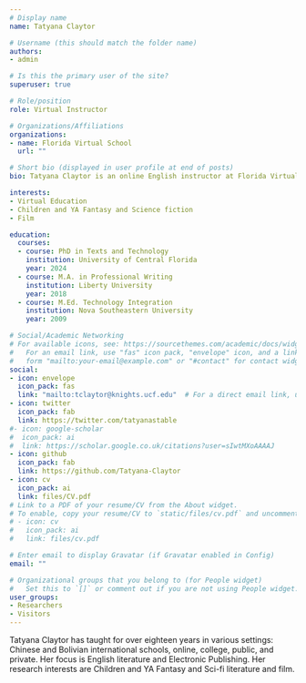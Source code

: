 ```yaml
---
# Display name
name: Tatyana Claytor

# Username (this should match the folder name)
authors:
- admin

# Is this the primary user of the site?
superuser: true

# Role/position
role: Virtual Instructor

# Organizations/Affiliations
organizations:
- name: Florida Virtual School
  url: ""

# Short bio (displayed in user profile at end of posts)
bio: Tatyana Claytor is an online English instructor at Florida Virtual School. Her research interests include virtual education, Children and YA Fantasy and Science fiction, and film.

interests:
- Virtual Education
- Children and YA Fantasy and Science fiction
- Film

education:
  courses:
  - course: PhD in Texts and Technology
    institution: University of Central Florida
    year: 2024
  - course: M.A. in Professional Writing
    institution: Liberty University
    year: 2018
  - course: M.Ed. Technology Integration
    institution: Nova Southeastern University
    year: 2009

# Social/Academic Networking
# For available icons, see: https://sourcethemes.com/academic/docs/widgets/#icons
#   For an email link, use "fas" icon pack, "envelope" icon, and a link in the
#   form "mailto:your-email@example.com" or "#contact" for contact widget.
social:
- icon: envelope
  icon_pack: fas
  link: "mailto:tclaytor@knights.ucf.edu"  # For a direct email link, use "mailto:test@example.org".
- icon: twitter
  icon_pack: fab
  link: https://twitter.com/tatyanastable
#- icon: google-scholar
#  icon_pack: ai
#  link: https://scholar.google.co.uk/citations?user=sIwtMXoAAAAJ
- icon: github
  icon_pack: fab
  link: https://github.com/Tatyana-Claytor
- icon: cv
  icon_pack: ai
  link: files/CV.pdf
# Link to a PDF of your resume/CV from the About widget.
# To enable, copy your resume/CV to `static/files/cv.pdf` and uncomment the lines below.  
# - icon: cv
#   icon_pack: ai
#   link: files/cv.pdf

# Enter email to display Gravatar (if Gravatar enabled in Config)
email: ""

# Organizational groups that you belong to (for People widget)
#   Set this to `[]` or comment out if you are not using People widget.  
user_groups:
- Researchers
- Visitors
---
```


Tatyana Claytor has taught for over eighteen years in various settings: Chinese and Bolivian international schools, online, college, public, and private. Her focus is English literature and Electronic Publishing. Her research interests are Children and YA Fantasy and Sci-fi literature and film.
